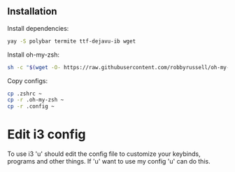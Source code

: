 ## Installation

Install dependencies:
```bash
yay -S polybar termite ttf-dejavu-ib wget
```

Install oh-my-zsh:
```bash
sh -c "$(wget -O- https://raw.githubusercontent.com/robbyrussell/oh-my-zsh/master/tools/install.sh)"
```

Copy configs:
```bash
cp .zshrc ~
cp -r .oh-my-zsh ~
cp -r .config ~
```

# Edit i3 config
To use i3 'u' should edit the config file to customize your keybinds, programs and other things. If 'u' want to use my config 'u' can do this. 
